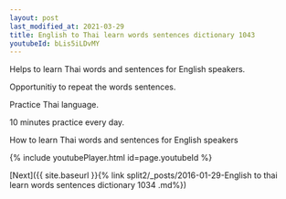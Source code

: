 ```yaml
---
layout: post
last_modified_at: 2021-03-29
title: English to Thai learn words sentences dictionary 1043 
youtubeId: bLis5iLDvMY
---
```

 
 
Helps to learn Thai words and sentences for English speakers.

Opportunitiy to repeat the words sentences. 

Practice Thai language. 
 
10 minutes practice every day. 
 
How to learn Thai words and sentences for English speakers 
 
{% include youtubePlayer.html id=page.youtubeId %}
 
 
[Next]({{ site.baseurl }}{% link  split2/_posts/2016-01-29-English to thai learn words sentences dictionary 1034 .md%})
 

